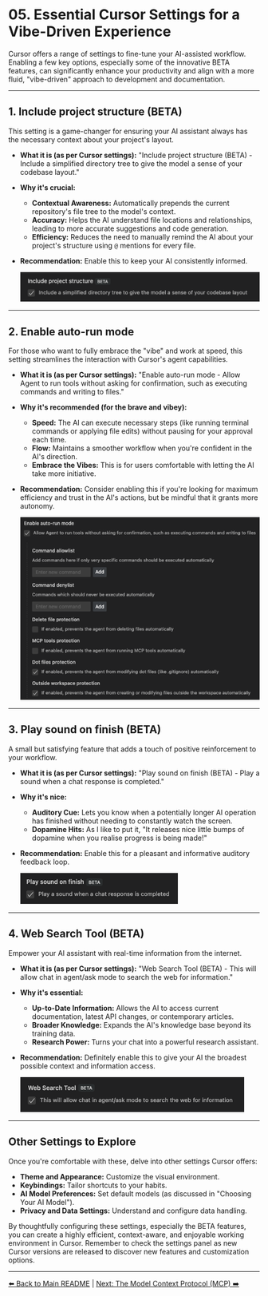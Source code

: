 # 05. Essential Cursor Settings for a Vibe-Driven Experience

Cursor offers a range of settings to fine-tune your AI-assisted workflow. Enabling a few key options, especially some of the innovative BETA features, can significantly enhance your productivity and align with a more fluid, "vibe-driven" approach to development and documentation.

---

## 1. Include project structure (BETA)

This setting is a game-changer for ensuring your AI assistant always has the necessary context about your project's layout.

-   **What it is (as per Cursor settings):** "Include project structure (BETA) - Include a simplified directory tree to give the model a sense of your codebase layout."
-   **Why it's crucial:**
    *   **Contextual Awareness:** Automatically prepends the current repository's file tree to the model's context.
    *   **Accuracy:** Helps the AI understand file locations and relationships, leading to more accurate suggestions and code generation.
    *   **Efficiency:** Reduces the need to manually remind the AI about your project's structure using `@` mentions for every file.
-   **Recommendation:** Enable this to keep your AI consistently informed.

    ![Include Project Structure Setting](../assets/include_project_structure.png)

---

## 2. Enable auto-run mode

For those who want to fully embrace the "vibe" and work at speed, this setting streamlines the interaction with Cursor's agent capabilities.

-   **What it is (as per Cursor settings):** "Enable auto-run mode - Allow Agent to run tools without asking for confirmation, such as executing commands and writing to files."
-   **Why it's recommended (for the brave and vibey):**
    *   **Speed:** The AI can execute necessary steps (like running terminal commands or applying file edits) without pausing for your approval each time.
    *   **Flow:** Maintains a smoother workflow when you're confident in the AI's direction.
    *   **Embrace the Vibes:** This is for users comfortable with letting the AI take more initiative.
-   **Recommendation:** Consider enabling this if you're looking for maximum efficiency and trust in the AI's actions, but be mindful that it grants more autonomy.

    ![Enable Auto-run Mode Setting](../assets/auto_run_mode.png)

---

## 3. Play sound on finish (BETA)

A small but satisfying feature that adds a touch of positive reinforcement to your workflow.

-   **What it is (as per Cursor settings):** "Play sound on finish (BETA) - Play a sound when a chat response is completed."
-   **Why it's nice:**
    *   **Auditory Cue:** Lets you know when a potentially longer AI operation has finished without needing to constantly watch the screen.
    *   **Dopamine Hits:** As I like to put it, "It releases nice little bumps of dopamine when you realise progress is being made!"
-   **Recommendation:** Enable this for a pleasant and informative auditory feedback loop.

    ![Play Sound on Finish Setting](../assets/play_sound_on_finish.png)

---

## 4. Web Search Tool (BETA)

Empower your AI assistant with real-time information from the internet.

-   **What it is (as per Cursor settings):** "Web Search Tool (BETA) - This will allow chat in agent/ask mode to search the web for information."
-   **Why it's essential:**
    *   **Up-to-Date Information:** Allows the AI to access current documentation, latest API changes, or contemporary articles.
    *   **Broader Knowledge:** Expands the AI's knowledge base beyond its training data.
    *   **Research Power:** Turns your chat into a powerful research assistant.
-   **Recommendation:** Definitely enable this to give your AI the broadest possible context and information access.

    ![Web Search Tool Setting](../assets/web_search_tool.png)

---

## Other Settings to Explore

Once you're comfortable with these, delve into other settings Cursor offers:

-   **Theme and Appearance:** Customize the visual environment.
-   **Keybindings:** Tailor shortcuts to your habits.
-   **AI Model Preferences:** Set default models (as discussed in "Choosing Your AI Model").
-   **Privacy and Data Settings:** Understand and configure data handling.

By thoughtfully configuring these settings, especially the BETA features, you can create a highly efficient, context-aware, and enjoyable working environment in Cursor. Remember to check the settings panel as new Cursor versions are released to discover new features and customization options.

---

[⬅️ Back to Main README](../../README.md) | [Next: The Model Context Protocol (MCP) ➡️](./06-The-Model-Context-Protocol-MCP/README.md) 